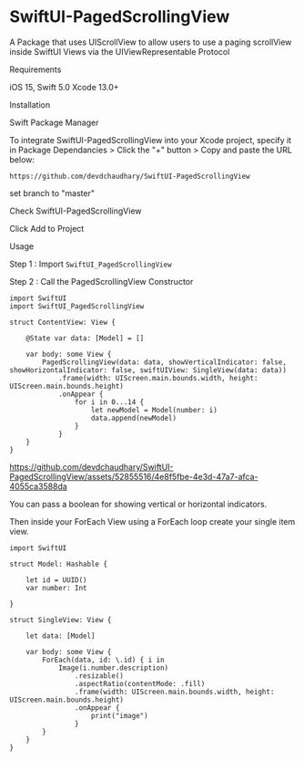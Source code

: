 # SwiftUI-PagedScrollingView

A Package that uses UIScrollView to allow users to use a paging scrollView inside SwiftUI Views 
via the UIViewRepresentable Protocol

Requirements

iOS 15,
Swift 5.0
Xcode 13.0+

Installation

Swift Package Manager

To integrate SwiftUI-PagedScrollingView into your Xcode project, specify it in Package Dependancies > Click the "+" button > Copy and paste the URL below:

```https://github.com/devdchaudhary/SwiftUI-PagedScrollingView```

set branch to "master"

Check SwiftUI-PagedScrollingView

Click Add to Project

Usage

Step 1 : Import ```SwiftUI_PagedScrollingView```

Step 2 : Call the PagedScrollingView Constructor

```
import SwiftUI
import SwiftUI_PagedScrollingView

struct ContentView: View {
    
    @State var data: [Model] = []
    
    var body: some View {
        PagedScrollingView(data: data, showVerticalIndicator: false, showHorizontalIndicator: false, swiftUIView: SingleView(data: data))
            .frame(width: UIScreen.main.bounds.width, height: UIScreen.main.bounds.height)
            .onAppear {
                for i in 0...14 {
                    let newModel = Model(number: i)
                    data.append(newModel)
                }
            }
    }
}
```

https://github.com/devdchaudhary/SwiftUI-PagedScrollingView/assets/52855516/4e8f5fbe-4e3d-47a7-afca-4055ca3588da

You can pass a boolean for showing vertical or horizontal indicators.

Then inside your ForEach View using a ForEach loop create your single item view. 

```
import SwiftUI

struct Model: Hashable {
    
    let id = UUID()
    var number: Int
    
}

struct SingleView: View {
    
    let data: [Model]
    
    var body: some View {
        ForEach(data, id: \.id) { i in
            Image(i.number.description)
                .resizable()
                .aspectRatio(contentMode: .fill)
                .frame(width: UIScreen.main.bounds.width, height: UIScreen.main.bounds.height)
                .onAppear {
                    print("image")
                }
        }
    }
}

```
